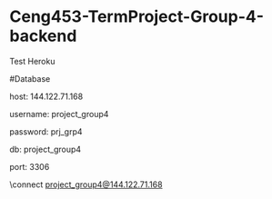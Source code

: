 # Ceng453-TermProject-Group-4-backend
Test Heroku



#Database 

host: 144.122.71.168

username: project_group4

password: prj_grp4

db: project_group4

port: 3306

\connect project_group4@144.122.71.168